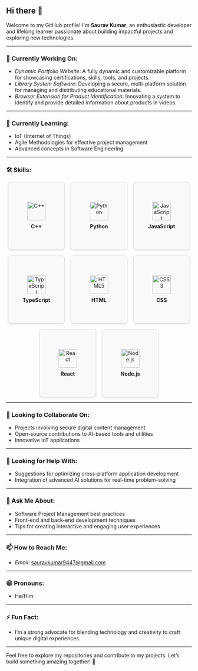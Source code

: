 ## Hi there 👋

Welcome to my GitHub profile! I'm **Saurav Kumar**, an enthusiastic developer and lifelong learner passionate about building impactful projects and exploring new technologies.

---

### 🔭 Currently Working On:
- *Dynamic Portfolio Website*: A fully dynamic and customizable platform for showcasing certifications, skills, tools, and projects.
- *Library System Software*: Developing a secure, multi-platform solution for managing and distributing educational materials.
- *Browser Extension for Product Identification*: Innovating a system to identify and provide detailed information about products in videos.

---

### 🌱 Currently Learning:
- IoT (Internet of Things)
- Agile Methodologies for effective project management
- Advanced concepts in Software Engineering

---

### 🛠 Skills:
<div align="center">
  <style>
    .skills-container {
      display: flex;
      flex-wrap: wrap;
      justify-content: center;
      gap: 16px;
    }
    .skill-card {
      display: flex;
      flex-direction: column;
      align-items: center;
      justify-content: center;
      width: 120px;
      height: 150px;
      border: 1px solid #ddd;
      border-radius: 8px;
      box-shadow: 0 2px 4px rgba(0, 0, 0, 0.1);
      padding: 16px;
      background-color: #f9f9f9;
    }
    .skill-card img {
      width: 50px;
      height: 50px;
      margin-bottom: 8px;
    }
    .skill-card span {
      font-size: 14px;
      font-weight: bold;
      text-align: center;
    }
  </style>

  <div class="skills-container">
    <div class="skill-card">
      <img src="https://cdn.jsdelivr.net/gh/devicons/devicon/icons/cplusplus/cplusplus-original.svg" alt="C++">
      <span>C++</span>
    </div>
    <div class="skill-card">
      <img src="https://cdn.jsdelivr.net/gh/devicons/devicon/icons/python/python-original.svg" alt="Python">
      <span>Python</span>
    </div>
    <div class="skill-card">
      <img src="https://cdn.jsdelivr.net/gh/devicons/devicon/icons/javascript/javascript-original.svg" alt="JavaScript">
      <span>JavaScript</span>
    </div>
    <div class="skill-card">
      <img src="https://cdn.jsdelivr.net/gh/devicons/devicon/icons/typescript/typescript-original.svg" alt="TypeScript">
      <span>TypeScript</span>
    </div>
    <div class="skill-card">
      <img src="https://cdn.jsdelivr.net/gh/devicons/devicon/icons/html5/html5-original.svg" alt="HTML5">
      <span>HTML</span>
    </div>
    <div class="skill-card">
      <img src="https://cdn.jsdelivr.net/gh/devicons/devicon/icons/css3/css3-original.svg" alt="CSS3">
      <span>CSS</span>
    </div>
    <div class="skill-card">
      <img src="https://cdn.jsdelivr.net/gh/devicons/devicon/icons/react/react-original.svg" alt="React">
      <span>React</span>
    </div>
    <div class="skill-card">
      <img src="https://cdn.jsdelivr.net/gh/devicons/devicon/icons/nodejs/nodejs-original.svg" alt="Node.js">
      <span>Node.js</span>
    </div>
  </div>
</div>

---

### 👯 Looking to Collaborate On:
- Projects involving secure digital content management
- Open-source contributions to AI-based tools and utilities
- Innovative IoT applications

---

### 🤔 Looking for Help With:
- Suggestions for optimizing cross-platform application development
- Integration of advanced AI solutions for real-time problem-solving

---

### 💬 Ask Me About:
- Software Project Management best practices
- Front-end and back-end development techniques
- Tips for creating interactive and engaging user experiences

---

### 📫 How to Reach Me:
- *Email*: sauravkumar9447@gmail.com

---

### 😄 Pronouns:
- He/Him

---

### ⚡ Fun Fact:
- I’m a strong advocate for blending technology and creativity to craft unique digital experiences.

---

Feel free to explore my repositories and contribute to my projects. Let’s build something amazing together! 🚀
